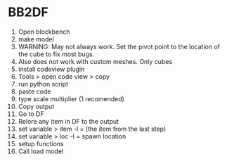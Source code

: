 # BB2DF

1. Open blockbench
2. make model
3. WARNING: May not always work. Set the pivot point to the location of the cube to fix most bugs.
4. Also does not work with custom meshes. Only cubes
5. install codeview plugin
6. Tools > open code view > copy
7. run python script
8. paste code
9. type scale multiplier (1 recomended)
10. Copy output
11. Go to DF
12. Relore any item in DF to the output
13. set variable > item -l = (the item from the last step)
14. set variable > loc -l = spawn location
15. setup functions
16. Call load model
